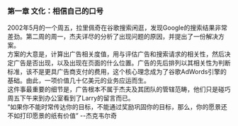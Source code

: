 ### 第一章 文化：相信自己的口号
  2002年5月的一个周五，拉里佩奇在谷歌搜索闲逛，发现Google的搜索结果非常差劲。第二周的周一，杰夫详尽的分析了出现问题的原因，并提出了一份解决方案。  
  方案的大意是，计算出广告相关度值，用与评估广告和搜索请求的相关性，然后决定广告是否出现，以及出现在页面的什么位置。广告的先后排列以其相关性为判断标准，该不是更具广告商支付的费用，这个核心理念成为了谷歌AdWords引擎的基础。由此，一项价值几十亿美元的业务应运而生。  
  这件事最重要的细节是，广告根本不属于杰夫及其团队的管辖范畴，他们只是碰巧周五下午来到办公室看到了Larry的留言而已。  
  “如果你不能时常传达你的目标，不能通过奖励巩固你的目标，那么，你的愿景还不如打印愿景的纸有价值” --杰克韦尔奇